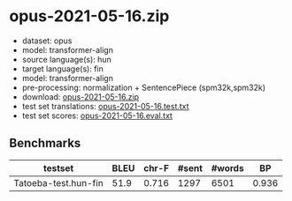 # opus-2021-05-16.zip

* dataset: opus
* model: transformer-align
* source language(s): hun
* target language(s): fin
* model: transformer-align
* pre-processing: normalization + SentencePiece (spm32k,spm32k)
* download: [opus-2021-05-16.zip](https://object.pouta.csc.fi/Tatoeba-MT-models/hun-fin/opus-2021-05-16.zip)
* test set translations: [opus-2021-05-16.test.txt](https://object.pouta.csc.fi/Tatoeba-MT-models/hun-fin/opus-2021-05-16.test.txt)
* test set scores: [opus-2021-05-16.eval.txt](https://object.pouta.csc.fi/Tatoeba-MT-models/hun-fin/opus-2021-05-16.eval.txt)

## Benchmarks

| testset | BLEU  | chr-F | #sent | #words | BP |
|---------|-------|-------|-------|--------|----|
| Tatoeba-test.hun-fin 	| 51.9 	| 0.716 	| 1297 	| 6501 	| 0.936 |

